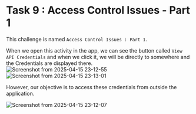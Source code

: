 # Task 9 : Access Control Issues - Part 1

This challenge is named `Access Control Issues : Part 1`.

When we open this activity in the app, we can see the button called `View API Credentials` and when we click it, we will be directly to somewhere and the Credentials are displayed there.
![Screenshot from 2025-04-15 23-12-55](https://github.com/user-attachments/assets/580f20d4-2084-4a40-8da2-0fde62bfecb9)
![Screenshot from 2025-04-15 23-13-01](https://github.com/user-attachments/assets/7b7b5ae6-916f-4b63-a3fe-dec0bf006b0e)


However, our objective is to access these credentials from outside the application.

![Screenshot from 2025-04-15 23-12-07](https://github.com/user-attachments/assets/c0fa2375-c5eb-4d14-bf5d-5355974b8b49)
